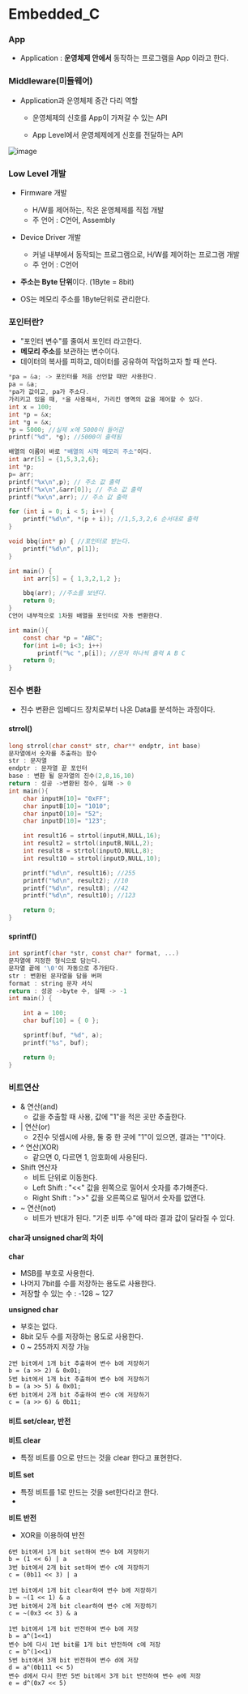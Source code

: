 # Embedded_C  

### App
- Application : **운영체제 안에서** 동작하는 프로그램을 App 이라고 한다.

### Middleware(미들웨어)  
- Application과 운영체제 중간 다리 역할
  
    - 운영체제의 신호를 App이 가져갈 수 있는 API
  
    - App Level에서 운영체제에게 신호를 전달하는 API
  
![image](https://github.com/kghees/Embedded_C/assets/92205960/e5cec51b-306c-42c0-85d9-d715ae2d8637)

### Low Level 개발  
- Firmware 개발
  - H/W를 제어하는, 작은 운영체제를 직접 개발
  - 주 언어 : C언어, Assembly
- Device Driver 개발
  - 커널 내부에서 동작되는 프로그램으로, H/W를 제어하는 프로그램 개발
  - 주 언어 : C언어

- **주소는 Byte 단위**이다. (1Byte = 8bit)
- OS는 메모리 주소를 1Byte단위로 관리한다.

### 포인터란?
- "포인터 변수"를 줄여서 포인터 라고한다.
- **메모리 주소**를 보관하는 변수이다.
- 데이터의 복사를 피하고, 데이터를 공유하여 작업하고자 할 때 쓴다.
```c
*pa = &a; -> 포인터를 처음 선언할 때만 사용한다.
pa = &a;
*pa가 값이고, pa가 주소다.
가리키고 있을 때, *을 사용해서, 가리킨 영역의 값을 제어할 수 있다.
int x = 100;
int *p = &x;
int *g = &x;
*p = 5000; //실제 x에 5000이 들어감
printf("%d", *g); //5000이 출력됨
```
```c
배열의 이름이 바로 "배열의 시작 메모리 주소"이다.
int arr[5] = {1,5,3,2,6};
int *p;
p= arr;
printf("%x\n",p); // 주소 값 출력
printf("%x\n",&arr[0]); // 주소 값 출력
printf("%x\n",arr); // 주소 값 출력

for (int i = 0; i < 5; i++) {
	printf("%d\n", *(p + i)); //1,5,3,2,6 순서대로 출력 
}
```
```c
void bbq(int* p) { //포인터로 받는다.
	printf("%d\n", p[1]);
}

int main() {
	int arr[5] = { 1,3,2,1,2 };

	bbq(arr); //주소를 보낸다.
	return 0;
}
C언어 내부적으로 1차원 배열을 포인터로 자동 변환한다.
```
```c
int main(){
	const char *p = "ABC";
	for(int i=0; i<3; i++)
		printf("%c ",p[i]); //문자 하나씩 출력 A B C
	return 0;
}
```
### 진수 변환  
- 진수 변환은 임베디드 장치로부터 나온 Data를 분석하는 과정이다.
#### strrol()  
```c
long strrol(char const* str, char** endptr, int base)
문자열에서 숫자를 추출하는 함수
str : 문자열
endptr : 문자열 끝 포인터
base : 변환 될 문자열의 진수(2,8,16,10)
return : 성공 ->변환된 정수, 실패 -> 0
int main(){
	char inputH[10]= "0xFF";
	char inputB[10]= "1010";
	char inputO[10]= "52";
	char inputD[10]= "123";

	int result16 = strtol(inputH,NULL,16);
	int result2 = strtol(inputB,NULL,2);
	int result8 = strtol(inputO,NULL,8);
	int result10 = strtol(inputD,NULL,10);

	printf("%d\n", result16); //255
	printf("%d\n", result2); //10
	printf("%d\n", result8); //42
	printf("%d\n", result10); //123

	return 0;
}
```
#### sprintf()  
```c
int sprintf(char *str, const char* format, ...)
문자열에 지정한 형식으로 담는다.
문자열 끝에 '\0'이 자동으로 추가된다.
str : 변환된 문자열을 담을 버퍼
format : string 문자 서식
return : 성공 ->byte 수, 실패 -> -1
int main() {

	int a = 100;
	char buf[10] = { 0 };

	sprintf(buf, "%d", a);
	printf("%s", buf);

	return 0;
}
```
### 비트연산  
- & 연산(and)
  - 값을 추출할 때 사용, 값에 "1"을 적은 곳만 추출한다.
- | 연산(or)
  - 2진수 덧셈시에 사용, 둘 중 한 곳에 "1"이 있으면, 결과는 "1"이다.
- ^ 연산(XOR)
  - 같으면 0, 다르면 1, 암호화에 사용된다.
- Shift 연산자
  - 비트 단위로 이동한다.
  - Left Shift : "<<" 값을 왼쪽으로 밀어서 숫자를 추가해준다.
  - Right Shift : ">>" 값을 오른쪽으로 밀어서 숫자를 없앤다.
- ~ 연산(not)
  - 비트가 반대가 된다. "기준 비투 수"에 따라 결과 값이 달라질 수 있다.

#### char과 unsigned char의 차이  
**char**  
- MSB를 부호로 사용한다.
- 나머지 7bit를 수를 저장하는 용도로 사용한다.
- 저장할 수 있는 수 : -128 ~ 127

**unsigned char**  
- 부호는 없다.
- 8bit 모두 수를 저장하는 용도로 사용한다.
- 0 ~ 255까지 저장 가능

```
2번 bit에서 1개 bit 추출하여 변수 b에 저장하기
b = (a >> 2) & 0x01;
5번 bit에서 1개 bit 추출하여 변수 b에 저장하기
b = (a >> 5) & 0x01;
6번 bit에서 2개 bit 추출하여 변수 c에 저장하기
c = (a >> 6) & 0b11; 
```
#### 비트 set/clear, 반전  

**비트 clear**  
- 특정 비트를 0으로 만드는 것을 clear 한다고 표현한다.
  
**비트 set**
  
- 특정 비트를 1로 만드는 것을 set한다라고 한다.
- 
**비트 반전**
  
- XOR을 이용하여 반전
```
6번 bit에서 1개 bit set하여 변수 b에 저장하기
b = (1 << 6) | a
3번 bit에서 2개 bit set하여 변수 c에 저장하기
c = (0b11 << 3) | a

1번 bit에서 1개 bit clear하여 변수 b에 저장하기
b = ~(1 << 1) & a
3번 bit에서 2개 bit clear하여 변수 c에 저장하기
c = ~(0x3 << 3) & a

1번 bit에서 1개 bit 반전하여 변수 b에 저장
b = a^(1<<1)
변수 b에 다시 1번 bit를 1개 bit 반전하여 c에 저장
c = b^(1<<1)
5번 bit에서 3개 bit 반전하여 변수 d에 저장
d = a^(0b111 << 5)
변수 d에서 다시 한번 5번 bit에서 3개 bit 반전하여 변수 e에 저장
e = d^(0x7 << 5)
```
